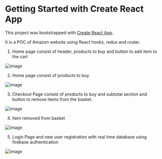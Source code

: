 # Getting Started with Create React App

This project was bootstrapped with [Create React App](https://github.com/facebook/create-react-app).

It is a POC of Amazon website using React hooks, redux and router.

1. Home page consist of  header, products to buy and button to add item to the cart


![image](https://user-images.githubusercontent.com/127665969/224582061-ad16f49c-f9e6-4337-baba-02119e3724c1.png)


2. Home page consist of products to buy


![image](https://user-images.githubusercontent.com/127665969/224582156-70e5a266-a577-456e-81e2-642cd9d5cbd3.png)


3. Checkout Page consist of products to buy and subtotal section and button to remove items from the basket.


![image](https://user-images.githubusercontent.com/127665969/224582371-00fef889-51b7-4fa8-b508-2578339897cb.png)


4. Item removed from basket


![image](https://user-images.githubusercontent.com/127665969/224582448-6bda3e5f-9fbd-4aca-b275-f544a2e1111f.png)


5. Login Page and new user registration with real time database using firebase authentication


![image](https://user-images.githubusercontent.com/127665969/224582521-61257c40-6e38-4609-99b2-9b6a1e64775a.png)


